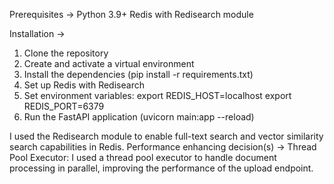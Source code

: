 Prerequisites ->
Python 3.9+
Redis with Redisearch module

Installation ->

1. Clone the repository
2. Create and activate a virtual environment
3. Install the dependencies (pip install -r requirements.txt)
4. Set up Redis with Redisearch
5. Set environment variables:
   export REDIS_HOST=localhost
   export REDIS_PORT=6379
6. Run the FastAPI application (uvicorn main:app --reload)

I used the Redisearch module to enable full-text search and vector similarity search capabilities in Redis.
Performance enhancing decision(s) -> Thread Pool Executor: I used a thread pool executor to handle document processing in parallel, improving the performance of the upload endpoint.
